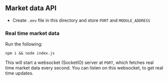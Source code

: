 ## Market data API

- Create `.env` file in this directory and store `PORT` and `MODULE_ADDRESS`

### Real time market data

Run the following:

```
npm i && node index.js
```

This will start a websocket (SocketIO) server at `PORT`, which fetches real time market data every second. You can listen on this websocket, to get real time updates.
